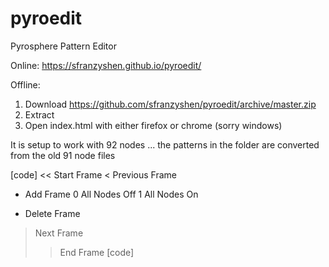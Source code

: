 # pyroedit
Pyrosphere Pattern Editor 

Online: https://sfranzyshen.github.io/pyroedit/

Offline:
1) Download https://github.com/sfranzyshen/pyroedit/archive/master.zip
2) Extract
3) Open index.html with either firefox or chrome (sorry windows)

It is setup to work with 92 nodes ... the patterns in the folder are converted from the old 91 node files 

[code]
<< Start Frame
<  Previous Frame
+  Add Frame
0  All Nodes Off
1  All Nodes On
-  Delete Frame
>  Next Frame
>> End Frame
[code]
